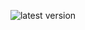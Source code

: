 <div align="center">

![latest version](https://img.shields.io/badge/2024.1.1-version?labelColor=e2e2e2&logoColor=ffffff&label=latest%20version&color=ffffff)

</div>
<!-- markdownlint-restore -->
